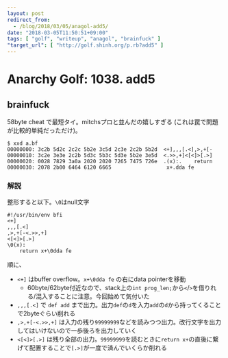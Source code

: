 ```yaml
---
layout: post
redirect_from:
  - /blog/2018/03/05/anagol-add5/
date: "2018-03-05T11:50:51+09:00"
tags: [ "golf", "writeup", "anagol", "brainfuck" ]
"target_url": [ "http://golf.shinh.org/p.rb?add5" ]
---
```


# Anarchy Golf: 1038. add5

## brainfuck

$58$byte cheat で最短タイ。mitchsプロと並んだの嬉しすぎる (これは罠で問題が比較的単純だっただけ)。

``` brainfuck
$ xxd a.bf
00000000: 3c2b 5d2c 2c2c 5b2e 3c5d 2c3e 2c2b 5b2d  <+],,,[.<],>,+[-
00000010: 3c2e 3e3e 2c2b 5d3c 5b3c 5d3e 5b2e 3e5d  <.>>,+]<[<]>[.>]
00000020: 0028 7829 3a0a 2020 2020 7265 7475 726e  .(x):.    return
00000030: 2078 2b00 6464 6120 6665                  x+.dda fe
```

### 解説

整形すると以下。`\0`はnull文字

``` brainfuck
#!/usr/bin/env bfi
<+]
,,,[.<]
,>,+[-<.>>,+]
<[<]>[.>]
\0(x):
    return x+\0dda fe
```

順に、

-   `<+]` はbuffer overflow。`x+\0dda fe` の右にdata pointerを移動
    -   $60$byte/$62$byte付近なので、stack上の`int prog_len;`から`<`/`>`を借りれる/混入することに注意。今回始めて気付いた
-   `,,,[.<]` で `def add` まで出力。出力`def`の`d`を入力`add`の`d`から持ってくることで$2$byteぐらい削れる
-   `,>,+[-<.>>,+]` は入力の残り`99999999`などを読みつつ出力。改行文字を出力してはいけないので一歩後ろを出力していく
-   `<[<]>[.>]` は残り全部の出力。`99999999`を読むときに`return x+`の直後に繋げて配置することで`[.>]`が一度で済んでいくらか削れる
